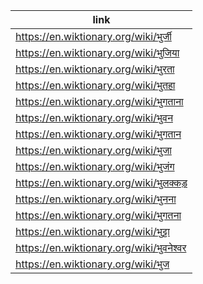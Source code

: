 |link|
|----|
|https://en.wiktionary.org/wiki/भुर्जी|
|https://en.wiktionary.org/wiki/भुजिया|
|https://en.wiktionary.org/wiki/भुरता|
|https://en.wiktionary.org/wiki/भुतहा|
|https://en.wiktionary.org/wiki/भुगताना|
|https://en.wiktionary.org/wiki/भुवन|
|https://en.wiktionary.org/wiki/भुगतान|
|https://en.wiktionary.org/wiki/भुजा|
|https://en.wiktionary.org/wiki/भुजंग|
|https://en.wiktionary.org/wiki/भुलक्कड़|
|https://en.wiktionary.org/wiki/भुनना|
|https://en.wiktionary.org/wiki/भुगतना|
|https://en.wiktionary.org/wiki/भुट्टा|
|https://en.wiktionary.org/wiki/भुवनेश्वर|
|https://en.wiktionary.org/wiki/भुज|
